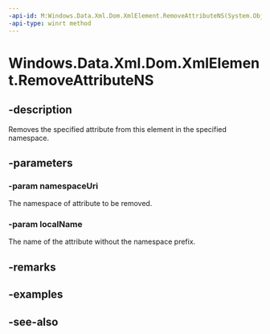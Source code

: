 ----api-id: M:Windows.Data.Xml.Dom.XmlElement.RemoveAttributeNS(System.Object,System.String)
-api-type: winrt method
---<!-- Method syntaxpublic void RemoveAttributeNS(System.Object namespaceUri, System.String localName)--># Windows.Data.Xml.Dom.XmlElement.RemoveAttributeNS## -descriptionRemoves the specified attribute from this element in the specified namespace.## -parameters### -param namespaceUriThe namespace of attribute to be removed.### -param localNameThe name of the attribute without the namespace prefix.## -remarks## -examples## -see-also